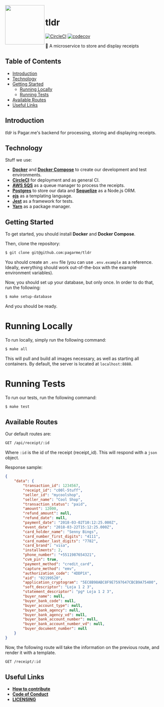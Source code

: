 <img src="https://avatars1.githubusercontent.com/u/3846050?v=4&s=200" width="127px" height="127px" align="left"/>

# tldr
[![CircleCI](https://circleci.com/gh/pagarme/tldr.svg?style=svg&circle-token=b12aa44b42ee421e75a68c1a6c023e35d34337d2)](https://circleci.com/gh/pagarme/tldr)
[![codecov](https://codecov.io/gh/pagarme/tldr/branch/master/graph/badge.svg?token=yWyqQA73AO)](https://codecov.io/gh/pagarme/tldr)

:scroll: A microservice to store and display receipts

## Table of Contents
- [Introduction](#introduction)
- [Technology](#technology)
- [Getting Started](#getting-started)
  - [Running Locally](#running-locally)
  - [Running Tests](#running-tests)
- [Available Routes](#available-routes)
- [Useful Links](#useful-links)

## Introduction
*tldr* is Pagar.me's backend for processing, storing and displaying receipts.

## Technology
Stuff we use:
- **[Docker](https://docs.docker.com)** and **[Docker Compose](https://docs.docker.com/compose/)** to create our development and test environments.
- **[CircleCI](https://circleci.com)** for deployment and as general CI.
- **[AWS SQS](https://aws.amazon.com/documentation/sqs/)** as a queue manager to process the receipts.
- **[Postgres](https://www.postgresql.org)** to store our data and **[Sequelize](http://docs.sequelizejs.com)** as a Node.js ORM.
- **[ejs](https://github.com/mde/ejs)** as a templating language.
- **[Jest](https://github.com/facebook/jest)** as a framework for tests.
- **[Yarn](https://yarnpkg.com/en/)** as a package manager.

## Getting Started
To get started, you should install **Docker** and **Docker Compose**.

Then, clone the repository:
```sh
$ git clone git@github.com:pagarme/tldr
```

You should create an `.env` file (you can use `.env.example` as a reference. Ideally, everything should work out-of-the-box with the example environment variables).

Now, you should set up your database, but only once. In order to do that, run the following:
```sh
$ make setup-database
```

And you should be ready.

# Running Locally
To run locally, simply run the following command:
```sh
$ make all
```
This will pull and build all images necessary, as well as starting all containers.
By default, the server is located at `localhost:8888`.

# Running Tests
To run our tests, run the following command:
```sh
$ make test
```

## Available Routes
Our default routes are:
```sh
GET /api/receipt/:id
```
Where `:id` is the id of the receipt (receipt_id).
This will respond with a `json` object.

Response sample:
```json
{
    "data": {
        "transaction_id": 1234567,
        "receipt_id": "c00l-5tuff",
        "seller_id": "mycoolshop",
        "seller_name": "Cool Shop",
        "transaction_status": "paid",
        "amount": 12000,
        "refund_amount": null,
        "refund_date": null,
        "payment_date": "2018-03-02T10:12:25.000Z",
        "event_date": "2018-03-22T15:12:25.000Z",
        "card_holder_name": "Senny Bings",
        "card_number_first_digits": "4111",
        "card_number_last_digits": "7782",
        "card_brand": "visa",
        "installments": 2,
        "phone_number": "+5511987654321",
        "cvm_pin": true,
        "payment_method": "credit_card",
        "capture_method": "emv",
        "authorization_code": "4DDP1X",
        "aid": "02199520",
        "application_cryptogram": "5EC8B98ABC8F9E7597647CBCB9A75400",
        "soft_descriptor": "Loja 1 2 3",
        "statement_descriptor": "pg* Loja 1 2 3",
        "buyer_name": null,
        "buyer_bank_code": null,
        "buyer_account_type": null,
        "buyer_bank_agency": null,
        "buyer_bank_agency_vd": null,
        "buyer_bank_account_number": null,
        "buyer_bank_account_number_vd": null,
        "buyer_document_number": null
    }
}
```
Now, the following route will take the information on the previous route, and render it with a template.

```sh
GET /receipt/:id
```

## Useful Links
- **[How to contribute](https://github.com/pagarme/tldr/blob/master/CONTRIBUTING.md)**
- **[Code of Conduct](https://github.com/pagarme/tldr/blob/master/CODE_OF_CONDUCT.md)**
- **[LICENSING](https://github.com/pagarme/tldr/blob/master/LICENSE)**
